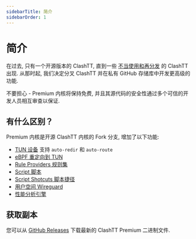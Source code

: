 ```yaml
---
sidebarTitle: 简介
sidebarOrder: 1
---
```


# 简介

在过去, 只有一个开源版本的 ClashTT, 直到一些 [不当使用和再分发](https://github.com/Dreamacro/clash/issues/541#issuecomment-672029110) 的 ClashTT 出现. 从那时起, 我们决定分叉 ClashTT 并在私有 GitHub 存储库中开发更高级的功能.

不要担心 - Premium 内核将保持免费, 并且其源代码的安全性通过多个可信的开发人员相互审查以保证.

## 有什么区别？

Premium 内核是开源 ClashTT 内核的 Fork 分支, 增加了以下功能:

- [TUN 设备](/zh_CN/premium/tun-device) 支持 `auto-redir` 和 `auto-route`
- [eBPF 重定向到 TUN](/zh_CN/premium/ebpf)
- [Rule Providers 规则集](/zh_CN/premium/rule-providers)
- [Script 脚本](/zh_CN/premium/script)
- [Script Shotcuts 脚本捷径](/zh_CN/premium/script-shortcuts)
- [用户空间 Wireguard](/zh_CN/premium/userspace-wireguard)
- [性能分析引擎](/zh_CN/premium/the-profiling-engine)

## 获取副本

您可以从 [GitHub Releases](https://github.com/Dreamacro/clash/releases/tag/premium) 下载最新的 ClashTT Premium 二进制文件.
